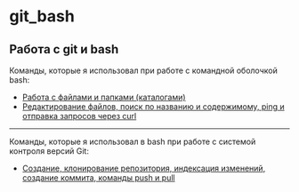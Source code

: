 # git_bash
## Работа с git и bash
Команды, которые я использовал при работе с командной оболочкой bash:  
- [Работа с файлами и папками (каталогами)](https://github.com/KSait0/git_bash/blob/main/bash1.txt)
- [Редактирование файлов, поиск по названию и содержимому, ping и отправка запросов через curl](https://github.com/KSait0/git_bash/blob/main/bash2.txt)
---
Команды, которые я использовал в bash при работе с системой контроля версий Git:
- [Создание, клонирование репозитория, индексация изменений, создание коммита, команды push и pull](https://github.com/KSait0/git_bash/blob/main/git.txt)
